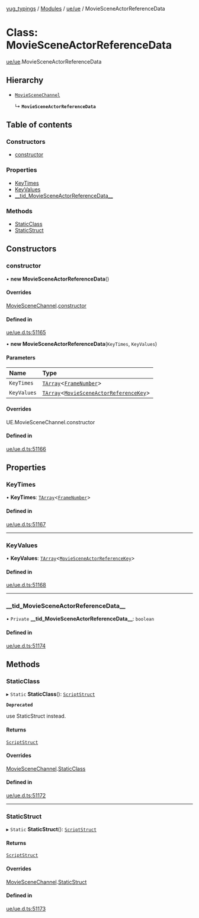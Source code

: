 [yug_typings](../README.md) / [Modules](../modules.md) / [ue/ue](../modules/ue_ue.md) / MovieSceneActorReferenceData

# Class: MovieSceneActorReferenceData

[ue/ue](../modules/ue_ue.md).MovieSceneActorReferenceData

## Hierarchy

- [`MovieSceneChannel`](ue_ue.MovieSceneChannel.md)

  ↳ **`MovieSceneActorReferenceData`**

## Table of contents

### Constructors

- [constructor](ue_ue.MovieSceneActorReferenceData.md#constructor)

### Properties

- [KeyTimes](ue_ue.MovieSceneActorReferenceData.md#keytimes)
- [KeyValues](ue_ue.MovieSceneActorReferenceData.md#keyvalues)
- [\_\_tid\_MovieSceneActorReferenceData\_\_](ue_ue.MovieSceneActorReferenceData.md#__tid_moviesceneactorreferencedata__)

### Methods

- [StaticClass](ue_ue.MovieSceneActorReferenceData.md#staticclass)
- [StaticStruct](ue_ue.MovieSceneActorReferenceData.md#staticstruct)

## Constructors

### constructor

• **new MovieSceneActorReferenceData**()

#### Overrides

[MovieSceneChannel](ue_ue.MovieSceneChannel.md).[constructor](ue_ue.MovieSceneChannel.md#constructor)

#### Defined in

[ue/ue.d.ts:51165](https://github.com/YugMetaverse/yug_typings/blob/b7d9b19/ue/ue.d.ts#L51165)

• **new MovieSceneActorReferenceData**(`KeyTimes`, `KeyValues`)

#### Parameters

| Name | Type |
| :------ | :------ |
| `KeyTimes` | [`TArray`](../interfaces/ue_puerts.TArray.md)<[`FrameNumber`](ue_ue.FrameNumber.md)\> |
| `KeyValues` | [`TArray`](../interfaces/ue_puerts.TArray.md)<[`MovieSceneActorReferenceKey`](ue_ue.MovieSceneActorReferenceKey.md)\> |

#### Overrides

UE.MovieSceneChannel.constructor

#### Defined in

[ue/ue.d.ts:51166](https://github.com/YugMetaverse/yug_typings/blob/b7d9b19/ue/ue.d.ts#L51166)

## Properties

### KeyTimes

• **KeyTimes**: [`TArray`](../interfaces/ue_puerts.TArray.md)<[`FrameNumber`](ue_ue.FrameNumber.md)\>

#### Defined in

[ue/ue.d.ts:51167](https://github.com/YugMetaverse/yug_typings/blob/b7d9b19/ue/ue.d.ts#L51167)

___

### KeyValues

• **KeyValues**: [`TArray`](../interfaces/ue_puerts.TArray.md)<[`MovieSceneActorReferenceKey`](ue_ue.MovieSceneActorReferenceKey.md)\>

#### Defined in

[ue/ue.d.ts:51168](https://github.com/YugMetaverse/yug_typings/blob/b7d9b19/ue/ue.d.ts#L51168)

___

### \_\_tid\_MovieSceneActorReferenceData\_\_

• `Private` **\_\_tid\_MovieSceneActorReferenceData\_\_**: `boolean`

#### Defined in

[ue/ue.d.ts:51174](https://github.com/YugMetaverse/yug_typings/blob/b7d9b19/ue/ue.d.ts#L51174)

## Methods

### StaticClass

▸ `Static` **StaticClass**(): [`ScriptStruct`](ue_ue.ScriptStruct.md)

**`Deprecated`**

use StaticStruct instead.

#### Returns

[`ScriptStruct`](ue_ue.ScriptStruct.md)

#### Overrides

[MovieSceneChannel](ue_ue.MovieSceneChannel.md).[StaticClass](ue_ue.MovieSceneChannel.md#staticclass)

#### Defined in

[ue/ue.d.ts:51172](https://github.com/YugMetaverse/yug_typings/blob/b7d9b19/ue/ue.d.ts#L51172)

___

### StaticStruct

▸ `Static` **StaticStruct**(): [`ScriptStruct`](ue_ue.ScriptStruct.md)

#### Returns

[`ScriptStruct`](ue_ue.ScriptStruct.md)

#### Overrides

[MovieSceneChannel](ue_ue.MovieSceneChannel.md).[StaticStruct](ue_ue.MovieSceneChannel.md#staticstruct)

#### Defined in

[ue/ue.d.ts:51173](https://github.com/YugMetaverse/yug_typings/blob/b7d9b19/ue/ue.d.ts#L51173)
